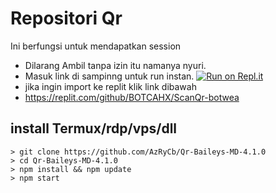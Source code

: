# Repositori Qr

Ini berfungsi untuk mendapatkan session
- Dilarang Ambil tanpa izin itu namanya nyuri.
- Masuk link di sampinng untuk run instan.
[![Run on Repl.it](https://repl.it/badge/github/quiec/whatsAlfa)](https://replit.com/@tioclkp02/ScanQr-botwea-10#.github/FUNDING.yml)
- jika ingin import ke replit klik  link dibawah
- https://replit.com/github/BOTCAHX/ScanQr-botwea

## install Termux/rdp/vps/dll
```
> git clone https://github.com/AzRyCb/Qr-Baileys-MD-4.1.0
> cd Qr-Baileys-MD-4.1.0
> npm install && npm update
> npm start
```
